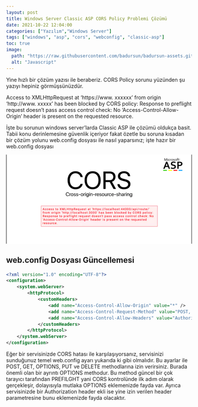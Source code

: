 ```yaml
---
layout: post
title: Windows Server Classic ASP CORS Policy Problemi Çözümü
date: 2021-10-22 12:04:00
categories: ["Yazılım","Windows Server"]
tags: ["windows", "asp", "cors", "webconfig", "classic-asp"]
toc: true
image:
  path: "https://raw.githubusercontent.com/badursun/badursun-assets.github.io/refs/heads/main/img/windows-cors-policy-66eea9fa6483c.webp"
  alt: "Javascript"
---
```


Yine hızlı bir çözüm yazısı ile beraberiz. CORS Policy sorunu yüzünden şu yazıyı hepiniz görmüşsünüzdür.

Access to XMLHttpRequest at ‘https://www. xxxxxx’ from origin ‘http://www. xxxxx’ has been blocked by CORS policy: Response to preflight request doesn’t pass access control check: No ‘Access-Control-Allow-Origin’ header is present on the requested resource.

İşte bu sorunun windows server’larda Classic ASP ile çözümü oldukça basit. Tabii konu derinlemesine güvenlik içeriyor fakat özetle bu soruna kısadan bir çözüm yolunu web.config dosyası ile nasıl yaparsınız; işte hazır bir web.config dosyası

![Windows Server Classic ASP CORS Policy Problemi Çözümü](https://raw.githubusercontent.com/badursun/badursun-assets.github.io/refs/heads/main/img/2021-10-22-windows-server-classic-asp-cors-policy-problemi-cozumu-66eea8fd671a9.webp)

## web.config Dosyası Güncellemesi
```xml
<?xml version="1.0" encoding="UTF-8"?>
<configuration>
    <system.webServer>
        <httpProtocol>
            <customHeaders>
                <add name="Access-Control-Allow-Origin" value="*" />
                <add name="Access-Control-Request-Method" value="POST, GET, OPTIONS, PUT, DELETE" />
                <add name="Access-Control-Allow-Headers" value="Authorization" />
            </customHeaders>
        </httpProtocol>
    </system.webServer>
</configuration>
```

Eğer bir servisinizde CORS hatası ile karşılaşıyorsanız, servisinizi sunduğunuz temel web.config ayarı yukarıda ki gibi olmalıdır. Bu ayarlar ile POST, GET, OPTIONS, PUT ve DELETE methodlarına izin verirsiniz. Burada önemli olan bir ayrıntı OPTIONS methodur. Bu method güncel bir çok tarayıcı tarafından PREFILGHT yani CORS kontrolünde ilk adım olarak gerçekleşir, dolayısıyla mutlaka OPTIONS eklemenizde fayda var. Ayrıca servisinizde bir Authorization header ekli ise yine izin verilen header parametresine bunu eklemenizde fayda olacaktır.